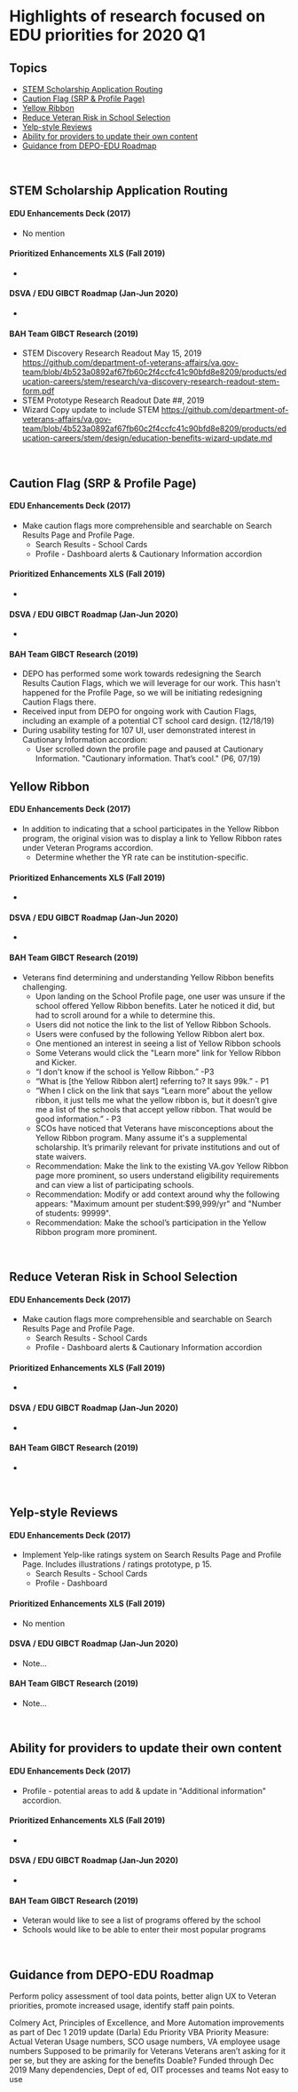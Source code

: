 # Highlights of research focused on EDU priorities for 2020 Q1

## Topics
* [STEM Scholarship Application Routing](https://github.com/department-of-veterans-affairs/va.gov-team/blob/master/products/education-careers/school-comparison-tool/research/gibct-2020q1-research-review.md#stem-scholarship-application-routing)
* [Caution Flag (SRP & Profile Page)](https://github.com/department-of-veterans-affairs/va.gov-team/blob/master/products/education-careers/school-comparison-tool/research/gibct-2020q1-research-review.md#caution-flag-srp--profile-page)
* [Yellow Ribbon](https://github.com/department-of-veterans-affairs/va.gov-team/blob/master/products/education-careers/school-comparison-tool/research/gibct-2020q1-research-review.md#yellow-ribbon)
* [Reduce Veteran Risk in School Selection](https://github.com/department-of-veterans-affairs/va.gov-team/blob/master/products/education-careers/school-comparison-tool/research/gibct-2020q1-research-review.md#reduce-veteran-risk-in-school-selection)
* [Yelp-style Reviews](https://github.com/department-of-veterans-affairs/va.gov-team/blob/master/products/education-careers/school-comparison-tool/research/gibct-2020q1-research-review.md#yelp-style-reviews)
* [Ability for providers to update their own content]()
* [Guidance from DEPO-EDU Roadmap]()
<p>&nbsp;</p>


## STEM Scholarship Application Routing

#### EDU Enhancements Deck (2017)
* No mention

#### Prioritized Enhancements XLS (Fall 2019)
* 

#### DSVA / EDU GIBCT Roadmap (Jan-Jun 2020)
* 

#### BAH Team GIBCT Research (2019)
* STEM Discovery Research Readout May 15, 2019
  https://github.com/department-of-veterans-affairs/va.gov-team/blob/4b523a0892af67fb60c2f4ccfc41c90bfd8e8209/products/education-careers/stem/research/va-discovery-research-readout-stem-form.pdf
* STEM Prototype Research Readout Date ##, 2019
* Wizard Copy update to include STEM
https://github.com/department-of-veterans-affairs/va.gov-team/blob/4b523a0892af67fb60c2f4ccfc41c90bfd8e8209/products/education-careers/stem/design/education-benefits-wizard-update.md

<p>&nbsp;</p>



## Caution Flag (SRP & Profile Page)

#### EDU Enhancements Deck (2017)
* Make caution flags more comprehensible and searchable on Search Results Page and Profile Page.
    * Search Results - School Cards
    * Profile - Dashboard alerts & Cautionary Information accordion

#### Prioritized Enhancements XLS (Fall 2019)
* 

#### DSVA / EDU GIBCT Roadmap (Jan-Jun 2020)
* 

#### BAH Team GIBCT Research (2019)
* DEPO has performed some work towards redesigning the Search Results Caution Flags, which we will leverage for our work. This hasn't happened for the Profile Page, so we will be initiating redesigning Caution Flags there. 
* Received input from DEPO for ongoing work with Caution Flags, including an example of a potential CT school card design. (12/18/19)
* During usability testing for 107 UI, user demonstrated interest in Cautionary Information accordion:  
    * User scrolled down the profile page and paused at Cautionary Information. "Cautionary information. That’s cool." (P6, 07/19)


## Yellow Ribbon

#### EDU Enhancements Deck (2017)
* In addition to indicating that a school participates in the Yellow Ribbon program, the original vision was to display a link to Yellow Ribbon rates under Veteran Programs accordion. 
  * Determine whether the YR rate can be institution-specific.

#### Prioritized Enhancements XLS (Fall 2019)
* 

#### DSVA / EDU GIBCT Roadmap (Jan-Jun 2020)
* 

#### BAH Team GIBCT Research (2019)
* Veterans find determining and understanding Yellow Ribbon benefits challenging.
   * Upon landing on the School Profile page, one user was unsure if the school offered Yellow Ribbon benefits. Later he noticed it did, but had to scroll around for a while to determine this. 
   * Users did not notice the link to the list of Yellow Ribbon Schools. 
   * Users were confused by the following Yellow Ribbon alert box.
   * One mentioned an interest in seeing a list of Yellow Ribbon schools
   * Some Veterans would click the "Learn more" link for Yellow Ribbon and Kicker.
   * “I don't know if the school is Yellow Ribbon.” -P3
   * “What is [the Yellow Ribbon alert] referring to? It says 99k.” - P1
   * “When I click on the link that says “Learn more” about the yellow ribbon, it just tells me what the yellow ribbon is, but it doesn’t give me a list of the schools that accept yellow ribbon. That would be good information.” - P3
   * SCOs have noticed that Veterans have misconceptions about the Yellow Ribbon program. Many assume it's a supplemental scholarship. It’s primarily relevant for private institutions and out of state waivers.
   * Recommendation: Make the link to the existing VA.gov Yellow Ribbon page more prominent, so users
understand eligibility requirements and can view a list of participating schools.
   * Recommendation: Modify or add context around why the following appears: "Maximum amount per student:$99,999/yr" and "Number of students: 99999". 
   * Recommendation: Make the school’s participation in the Yellow Ribbon program more prominent.
<p>&nbsp;</p>



## Reduce Veteran Risk in School Selection

#### EDU Enhancements Deck (2017)
* Make caution flags more comprehensible and searchable on Search Results Page and Profile Page.
    * Search Results - School Cards
    * Profile - Dashboard alerts & Cautionary Information accordion

#### Prioritized Enhancements XLS (Fall 2019)
* 

#### DSVA / EDU GIBCT Roadmap (Jan-Jun 2020)
* 

#### BAH Team GIBCT Research (2019)
*
<p>&nbsp;</p>



## Yelp-style Reviews

#### EDU Enhancements Deck (2017)
* Implement Yelp-like ratings system on Search Results Page and Profile Page. Includes illustrations / ratings prototype, p 15. 
    * Search Results - School Cards
    * Profile - Dashboard 

#### Prioritized Enhancements XLS (Fall 2019)
* No mention

#### DSVA / EDU GIBCT Roadmap (Jan-Jun 2020)
* Note...

#### BAH Team GIBCT Research (2019)
* Note...
<p>&nbsp;</p>


## Ability for providers to update their own content

#### EDU Enhancements Deck (2017)
* Profile - potential areas to add & update in "Additional information" accordion. 

#### Prioritized Enhancements XLS (Fall 2019)
* 

#### DSVA / EDU GIBCT Roadmap (Jan-Jun 2020)
* 

#### BAH Team GIBCT Research (2019)
* Veteran would like to see a list of programs offered by the school
* Schools would like to be able to enter their most popular programs
<p>&nbsp;</p>



## Guidance from DEPO-EDU Roadmap
Perform policy assessment of tool data points, better align UX to Veteran priorities, promote increased usage, identify staff pain points. 

Colmery Act, Principles of Excellence, and More
Automation improvements as part of Dec 1 2019 update (Darla) 
Edu Priority
VBA Priority
Measure: Actual Veteran Usage numbers, SCO usage numbers, VA employee usage numbers
Supposed to be primarily for Veterans
Veterans aren’t asking for it per se, but they are asking for the benefits
Doable? 
Funded through Dec 2019
Many dependencies, Dept of ed, OIT processes and teams
Not easy to use
